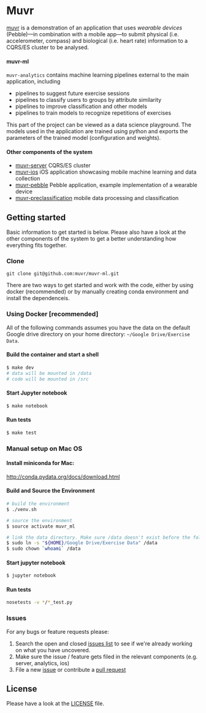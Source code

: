 # Muvr

[muvr](http://www.muvr.io/) is a demonstration of an application that uses _wearable devices_ (Pebble)—in combination with a mobile app—to submit physical (i.e. accelerometer, compass) and biological (i.e. heart rate) information to a CQRS/ES cluster to be analysed.

#### muvr-ml
`muvr-analytics` contains machine learning pipelines external to the main application, including
* pipelines to suggest future exercise sessions
* pipelines to classify users to groups by attribute similarity
* pipelines to improve classification and other models
* pipelines to train models to recognize repetitions of exercises

This part of the project can be viewed as a data science playground. The models used in the application are trained using python and exports the parameters of the trained model (configuration and weights).

#### Other components of the system
- [muvr-server](https://github.com/muvr/muvr-server) CQRS/ES cluster
- [muvr-ios](https://github.com/muvr/muvr-ios) iOS application showcasing mobile machine learning and data collection
- [muvr-pebble](https://github.com/muvr/muvr-pebble) Pebble application, example implementation of a wearable device
- [muvr-preclassification](https://github.com/muvr/muvr-preclassification) mobile data processing and classification

## Getting started
Basic information to get started is below. Please also have a look at the other components of the system to get a better understanding how everything fits together.

### Clone
```
git clone git@github.com:muvr/muvr-ml.git
```
There are two ways to get started and work with the code, either by using docker (recommended) or by manually creating conda environment and install the dependenceis.

### Using Docker [recommended]
All of the following commands assumes you have the data on the default Google drive directory on your home directory: `~/Google Drive/Exercise Data`.
#### Build the container and start a shell
```bash
$ make dev
# data will be mounted in /data
# code will be mounted in /src
```
#### Start Jupyter notebook
```bash
$ make notebook
```
#### Run tests
```bash
$ make test
```
### Manual setup on Mac OS
#### Install miniconda for Mac:
http://conda.pydata.org/docs/download.html
#### Build and Source the Environment
```bash
# build the environment
$ ./venv.sh

# source the environment
$ source activate muvr_ml

# link the data directory. Make sure /data doesn't exist before the following step
$ sudo ln -s "${HOME}/Google Drive/Exercise Data" /data
$ sudo chown `whoami` /data
```
#### Start jupyter notebook
```bash
$ jupyter notebook
```
#### Run tests
```bash
nosetests -v */*_test.py
```
### Issues

For any bugs or feature requests please:

1. Search the open and closed
   [issues list](https://github.com/muvr/muvr-analytics/issues) to see if we're
   already working on what you have uncovered.
2. Make sure the issue / feature gets filed in the relevant components (e.g. server, analytics, ios)
3. File a new [issue](https://github.com/muvr/muvr-analytics/issues) or contribute a
  [pull request](https://github.com/muvr/muvr-analytics/pulls)

## License
Please have a look at the [LICENSE](https://github.com/muvr/muvr-analytics/blob/develop/LICENSE) file.
